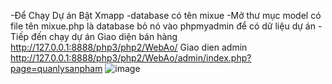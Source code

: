 -Để Chạy Dự án Bật Xmapp
-database có tên mixue
-Mở thư mục model có file tên mixue.php là database bỏ nó vào phpmyadmin để có dữ liệu dự án
-Tiếp đến chạy dự án 
Giao diện bán hàng http://127.0.0.1:8888/php3/php2/WebAo/
Giao dien admin http://127.0.0.1:8888/php3/php2/WebAo/admin/index.php?page=quanlysanpham
![image](https://github.com/user-attachments/assets/f101b375-28bd-4ec7-a498-65189fca4f6e)
